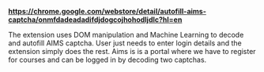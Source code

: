 **https://chrome.google.com/webstore/detail/autofill-aims-captcha/onmfdadeadadifdjdogcojhohodljdlc?hl=en**

The extension uses DOM manipulation and Machine Learning to decode and autofill AIMS captcha. User just needs to enter login details and the extension simply does the rest. Aims is is a portal where we have to register for courses and can be logged in by decoding two captchas.
